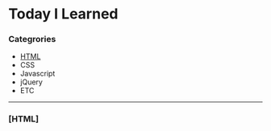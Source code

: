 # Today I Learned


### Categrories

* [HTML](#HTML)
* CSS
* Javascript
* jQuery
* ETC
***

### [HTML]
